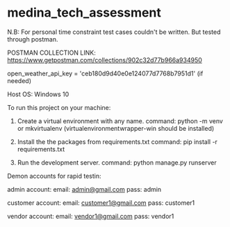 # medina_tech_assessment



N.B: For personal time constraint test cases couldn't be written. But tested through postman.

POSTMAN COLLECTION LINK: https://www.getpostman.com/collections/902c32d77b966a934950

open_weather_api_key = 'ceb180d9d40e0e124077d7768b7951d1'  (if needed)

Host OS: Windows 10




To run this project on your machine:

1. Create a virtual environment with any name.
command: python -m venv <your env name>
or mkvirtualenv <your env name> (virtualenvironmentwrapper-win should be installed)

2. Install the the packages from requirements.txt
command: pip install -r requirements.txt

3. Run the development server.
command: python manage.py runserver






Demon accounts for rapid testin:

admin account: 
email: admin@gmail.com
pass: admin


customer account:
email: customer1@gmail.com
pass: customer1


vendor account: 
email: vendor1@gmail.com
pass: vendor1